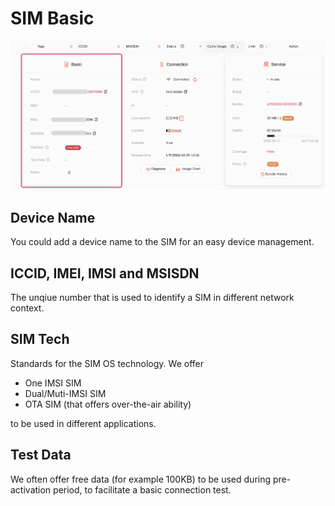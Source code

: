 # SIM Basic

![simbasic](/simbasic.png)

## Device Name
You could add a device name to the SIM for an easy device management.


## ICCID, IMEI, IMSI and MSISDN
The unqiue number that is used to identify a SIM in different network context.


## SIM Tech
Standards for the SIM OS technology. We offer
- One IMSI SIM
- Dual/Muti-IMSI SIM
- OTA SIM (that offers over-the-air ability)

to be used in different applications.

## Test Data

We often offer free data (for example 100KB) to be used during pre-activation period, to facilitate a basic connection test. 


